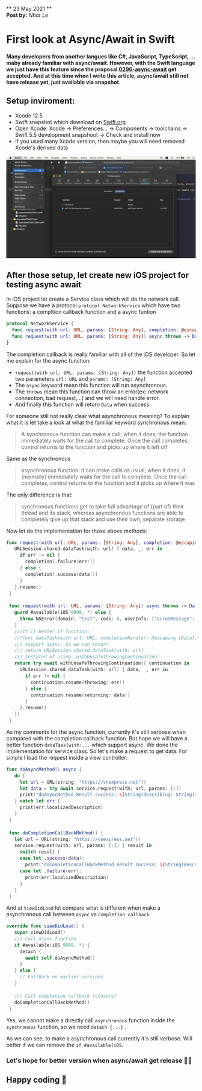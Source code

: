 ** 23 May 2021 **  
**Post by:** _Nhat Le_

# First look at Async/Await in Swift
#### Many developers from another langues like C#, JavaScript, TypeScript, ... maby already familiar with async/await. However, with the Swift language we just have this feature since the proposal [0296-async-await](https://github.com/apple/swift-evolution/blob/main/proposals/0296-async-await.md) get accepted. And at this time when I write this article, async/await still not have release yet, just available via snapshot.

## Setup inviroment:
+ Xcode 12.5
+ Swift snapshot which download on [Swift.org](https://swift.org/download/#snapshots)
+ Open Xcode: Xcode -> Preferences... -> Components -> toolchains -> Swift 5.5 development snapshoot -> Check and install now
+ If you used many Xcode version, then maybe you will need removed Xcode's derived data

![Like that](~/../../resources/xcodeInstallToolchains.png)

## After those setup, let create new iOS project for testing async await

In iOS project let create a Service class which will do the network call. Suppose we have a protocol `protocol NetworkService` which have two functions: a compltion callback function and a async funtion

```swift
protocol NetworkService {
  func request(with url: URL, params: [String: Any], completion: @escaping (Result<Data, Error>) -> Void)
  func request(with url: URL, params: [String: Any]) async throws -> Data
}
```

The completion callback is really familiar with all of the iOS developer. So let me explain for the async function:

+ `request(with url: URL, params: [String: Any])` the function accepted two parameters `url: URL` and `params: [String: Any]` 
 + The `async` keyword mean this function will run asynchronous.
 + The `throws` mean this function can throw an error(ex: network connection, bad request,...) and we will need handle error.
 + And finally this function will return `Data` when success

 For someone still not really clear what asynchronous meaning? To explain what it is let take a look at what the familiar keyword synchronous mean:

 >A synchronous function can make a call; when it does, the function immediately waits for the call to complete. Once the call completes, control returns to the function and picks up where it left off

Same as the synchronous

 > asynchronous function: it can make calls as usual; when it does, it (normally) immediately waits for the call to complete. Once the call completes, control returns to the function and it picks up where it was

 The only difference is that:
 >synchronous functions get to take full advantage of (part of) their thread and its stack, whereas asynchronous functions are able to completely give up that stack and use their own, separate storage

 Now let do the implementation for those above methods:

 ```swift
 func request(with url: URL, params: [String: Any], completion: @escaping (Result<Data, Error>) -> Void) {
    URLSession.shared.dataTask(with: url) { data, _, err in
      if err != nil {
        completion(.failure(err!))
      } else {
        completion(.success(data!))
      }
    }.resume()
  }
  
  func request(with url: URL, params: [String: Any]) async throws -> Data {
    guard #available(iOS 9999, *) else {
      throw NSError(domain: "test", code: 0, userInfo: ["errorMessage": "async await not available"])
    }
    ///It'll better if function:
    ///func dataTask(with url: URL, completionHandler: @escaping (Data?, URLResponse?, Error?) -> Void) -> URLSessionDataTask
    /// support async. So we can return
    /// return URLSession.shared.dataTask(with: url)
    /// Instated of using `withUnsafeThrowingContinuation`
    return try await withUnsafeThrowingContinuation({ continuation in
      URLSession.shared.dataTask(with: url) { data, _, err in
        if err != nil {
          continuation.resume(throwing: err!)
        } else {
          continuation.resume(returning: data!)
        }
      }.resume()
    })
  }
 ```

 As my comments for the async function, currently it's still verbose when compared with the completion callback function. But hope we will have a better function `dataTask(with:...` which support async. 
 We done the implementation for service class. So let's make a request to get data. For simple I load the request inside a view controller:

 ```swift
 func doAsyncMethod() async {
    do {
      let url = URL(string: "https://vnexpress.net")!
      let data = try await service.request(with: url, params: [:])
      print("doAsyncMethod Result success: \(String(describing: String(data: data, encoding: .utf8)))")
    } catch let err {
      print(err.localizedDescription)
    }
  }
  
  func doCompletionCallBackMethod() {
    let url = URL(string: "https://vnexpress.net")!
    service.request(with: url, params: [:]) { result in
      switch result {
      case let .success(data):
        print("doCompletionCallBackMethod Result success: \(String(describing: String(data: data, encoding: .utf8)))")
      case let .failure(err):
        print(err.localizedDescription)
      }
    }
  }
 ```

 And at `ViewDidLoad` let compare what is different when make a asynchronous call between `async` vs `completion callback`:
 ```swift
 override func viewDidLoad() {
    super.viewDidLoad()
    /// Call async function
    if #available(iOS 9999, *) {
      detach {
        await self.doAsyncMethod()
      }
    } else {
      // Fallback on earlier versions
    }
    
    /// Call completion callback (closure)
    doCompletionCallBackMethod()
  }
 ```

 Yes, we cannot make a directly call `asynchronous` function inside the `synchronous` function, so we need `detach {...}` .

 As we can see, to make a asynchronous call currently it's still verbose.
Will better if we can remove the `if #available(iOS`.

 ### Let's hope for better version when async/await get release 👨‍💻
 
 ## Happy coding 🎉